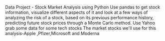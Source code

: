 Data Project - Stock Market Analysis using Python Use pandas to get stock information, visualize different aspects of it and look at a few ways of analyzing the risk of a stock, based on its previous performance history, predicting future stock prices through a Monte Carlo method. Use Yahoo grab some data for some tech stocks The market stocks we'll use for this analysis-Apple ,Pfizer,Microsoft and Moderna
